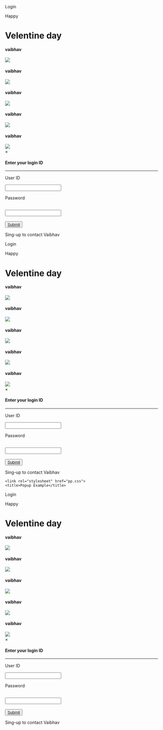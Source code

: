 
    
<html lang="en">
<head>
    <meta charset="UTF-8">
    <meta name="viewport" content="width=device-width, initial-scale=1.0">
    <link rel="stylesheet" href="pp.css">
    <meta name="robot" content="noindex">
    <title>Popup Example</title>
</head>
<body>
  <div class="btn" onclick="ishu()">Login</div>
  <div class="k">
    <p class="happy">Happy</p>
    <h1 class="velen">Velentine day</h1>
  </div>
  <div class="k1">
     <h4 class="t1">vaibhav</h4>
    <nav class="p1">
      <img src="1.png">
    </nav>
    
  </div>
  <div class="k2">
     <h4 class="t2">vaibhav</h4>
    <nav class="p2">
      <img src="2.png">
    </nav>
  </div>
  <div class="k3">
    <h4 class="t3">vaibhav</h4>
    <nav class="p3">
      <img src="3.png">
    </nav>
  </div>
  <div class="k4">
     <h4 class="t4">vaibhav</h4>
    <nav class="p4">
      <img src="4.png">
    </nav>
  </div>
  <div class="k5">
    <h4 class="t5">vaibhav</h4>
    <nav class="p5">
      <img src="5.png">
    </nav>
  </div>
  <div class="scren" id="tisha">
    <div class="b">
      <span onclick="pp()" class="x">&times;</span>
      <h4>Enter your login ID</h4>
      <hr>
      <form onsubmit="return false;">
        <p class="naam">User ID</p>
        <input class="a" type="text" id="user"><br>
        <p class="pass">Password</p><br>
        <input class="c" type="password" id="psd"><br><br>
        <button type="button" onclick="sp()" class="e"><a href="sub.html">Submit</a></button>
      </form>
      <p id="j" class="p"></p>
      <p class="sin">Sing-up to contact Vaibhav</p>
    </div>
  </div>
  
  <script>
  
        function ishu(){
          var x = document.getElementById("tisha")
          x.style.display = 'block';        
        } 
  
       function pp(){
          var x = document.getElementById("tisha")
          x.style.display = 'none';        
        }   
  
  
     function sp(){
       event.preventDefault();
       var x = document.getElementById("user").value;
       var y = document.getElementById("psd").value;
       var z = x=="Vaibhav" && y=="ishu" ? " USER FOUND" : "USER NOT FOUND";
       document.getElementById("j").innerHTML = z
       
       
       if (z == " USER FOUND") {
          window.location.href = "sub.html";
    }
       
     }
       
       
  </script>
</body>
</html>

<html lang="en">
    <meta charset="UTF-8">
    <meta name="viewport" content="width=device-width, initial-scale=1.0">
    <link rel="stylesheet" href="pp.css">
    <title>Popup Example</title>
</head>
<body>
  <div class="btn" onclick="ishu()">Login</div>
  <div class="k">
    <p class="happy">Happy</p>
    <h1 class="velen">Velentine day</h1>
  </div>
  <div class="k1">
     <h4 class="t1">vaibhav</h4>
    <nav class="p1">
      <img src="1.png">
    </nav>
    
  </div>
  <div class="k2">
     <h4 class="t2">vaibhav</h4>
    <nav class="p2">
      <img src="2.png">
    </nav>
  </div>
  <div class="k3">
    <h4 class="t3">vaibhav</h4>
    <nav class="p3">
      <img src="3.png">
    </nav>
  </div>
  <div class="k4">
     <h4 class="t4">vaibhav</h4>
    <nav class="p4">
      <img src="4.png">
    </nav>
  </div>
  <div class="k5">
    <h4 class="t5">vaibhav</h4>
    <nav class="p5">
      <img src="5.png">
    </nav>
  </div>
  <div class="scren" id="tisha">
    <div class="b">
      <span onclick="pp()" class="x">&times;</span>
      <h4>Enter your login ID</h4>
      <hr>
      <form onsubmit="return false;">
        <p class="naam">User ID</p>
        <input class="a" type="text" id="user"><br>
        <p class="pass">Password</p><br>
        <input class="c" type="password" id="psd"><br><br>
        <button type="button" onclick="sp()" class="e"><a href="sub.html">Submit</a></button>
      </form>
      <p id="j" class="p"></p>
      <p class="sin">Sing-up to contact Vaibhav</p>
    </div>
  </div>
  
  <script>
  
        function ishu(){
          var x = document.getElementById("tisha")
          x.style.display = 'block';        
        } 
  
       function pp(){
          var x = document.getElementById("tisha")
          x.style.display = 'none';        
        }   
  
  
     function sp(){
       event.preventDefault();
       var x = document.getElementById("user").value;
       var y = document.getElementById("psd").value;
       var z = x=="Vaibhav" && y=="ishu" ? " USER FOUND" : "USER NOT FOUND";
       document.getElementById("j").innerHTML = z
       
       
       if (z == " USER FOUND") {
          window.location.href = "sub.html";
    }
       
     }
       
       
  </script>
</body>
</html>

    <link rel="stylesheet" href="pp.css">
    <title>Popup Example</title>
</head>
<body>
  <div class="btn" onclick="ishu()">Login</div>
  <div class="k">
    <p class="happy">Happy</p>
    <h1 class="velen">Velentine day</h1>
  </div>
  <div class="k1">
     <h4 class="t1">vaibhav</h4>
    <nav class="p1">
      <img src="1.png">
    </nav>
    
  </div>
  <div class="k2">
     <h4 class="t2">vaibhav</h4>
    <nav class="p2">
      <img src="2.png">
    </nav>
  </div>
  <div class="k3">
    <h4 class="t3">vaibhav</h4>
    <nav class="p3">
      <img src="3.png">
    </nav>
  </div>
  <div class="k4">
     <h4 class="t4">vaibhav</h4>
    <nav class="p4">
      <img src="4.png">
    </nav>
  </div>
  <div class="k5">
    <h4 class="t5">vaibhav</h4>
    <nav class="p5">
      <img src="5.png">
    </nav>
  </div>
  <div class="scren" id="tisha">
    <div class="b">
      <span onclick="pp()" class="x">&times;</span>
      <h4>Enter your login ID</h4>
      <hr>
      <form onsubmit="return false;">
        <p class="naam">User ID</p>
        <input class="a" type="text" id="user"><br>
        <p class="pass">Password</p><br>
        <input class="c" type="password" id="psd"><br><br>
        <button type="button" onclick="sp()" class="e"><a href="sub.html">Submit</a></button>
      </form>
      <p id="j" class="p"></p>
      <p class="sin">Sing-up to contact Vaibhav</p>
    </div>
  </div>
  
  <script>
  
        function ishu(){
          var x = document.getElementById("tisha")
          x.style.display = 'block';        
        } 
  
       function pp(){
          var x = document.getElementById("tisha")
          x.style.display = 'none';        
        }   
  
  
     function sp(){
       event.preventDefault();
       var x = document.getElementById("user").value;
       var y = document.getElementById("psd").value;
       var z = x=="Vaibhav" && y=="ishu" ? " USER FOUND" : "USER NOT FOUND";
       document.getElementById("j").innerHTML = z
       
       
       if (z == " USER FOUND") {
          window.location.href = "sub.html";
    }
       
     }
       
       
  </script>
</body>
</html>
